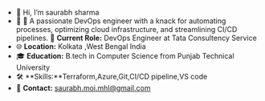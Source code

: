 - 👋 Hi, I’m saurabh sharma
- 👀 🚀 A passionate DevOps engineer with a knack for automating processes, optimizing cloud infrastructure, and streamlining CI/CD pipelines.
  💼 **Current Role:** DevOps Engineer at Tata Consultency Service 
- 🌐 **Location:** Kolkata ,West Bengal India
- 🎓 **Education:** B.tech in Computer Science from Punjab Technical University 
- 🛠️ **Skills:**Terraform,Azure,Git,CI/CD pipeline,VS code
- 📧 **Contact:** saurabh.moi.mhl@gmail.com
<!---
saurabh-100rab/saurabh-100rab is a ✨ special ✨ repository because its `README.md` (this file) appears on your GitHub profile.
You can click the Preview link to take a look at your changes.
--->
